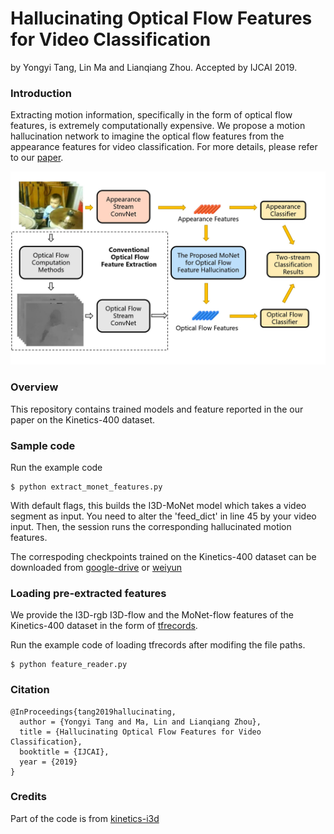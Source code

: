 # Hallucinating Optical Flow Features for Video Classification
by Yongyi Tang, Lin Ma and Lianqiang Zhou. Accepted by IJCAI 2019.

### Introduction
Extracting motion information, specifically in the form of optical flow features, is extremely computationally expensive.
We propose a motion hallucination network to imagine the optical flow features from the appearance features for video classification.
For more details, please refer to our [paper](https://arxiv.org/abs/1905.11799).

![image](https://github.com/YongyiTang92/MoNet-Features/blob/master/imgs/motivation.jpg)


### Overview

This repository contains trained models and feature reported in the our paper on the Kinetics-400 dataset.

### Sample code

Run the example code

```
$ python extract_monet_features.py
```

With default flags, this builds the I3D-MoNet model which takes a video segment as input.
You need to alter the 'feed_dict' in line 45 by your video input. Then, the session runs the corresponding hallucinated motion features.

The correspoding checkpoints trained on the Kinetics-400 dataset can be downloaded from [google-drive](https://drive.google.com/open?id=1ExYBlKP-j5Q_x9RL1md0nij_c8OR2M9F) or [weiyun](https://share.weiyun.com/5mmgLyU)

### Loading pre-extracted features

We provide the I3D-rgb I3D-flow and the MoNet-flow features of the Kinetics-400 dataset in the form of [tfrecords](https://share.weiyun.com/53llmR0).

Run the example code of loading tfrecords after modifing the file paths.

```
$ python feature_reader.py
```

### Citation

    @InProceedings{tang2019hallucinating,
      author = {Yongyi Tang and Ma, Lin and Lianqiang Zhou},
      title = {Hallucinating Optical Flow Features for Video Classification},
      booktitle = {IJCAI},
      year = {2019}
    }

### Credits
Part of the code is from [kinetics-i3d](https://github.com/deepmind/kinetics-i3d)
